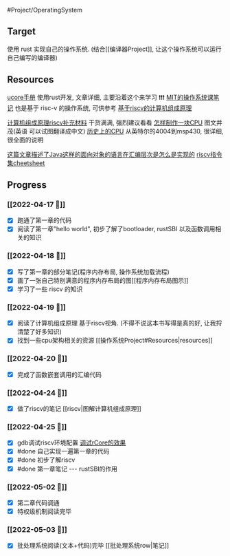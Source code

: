 #Project/OperatingSystem
## Target
使用 rust 实现自己的操作系统. (结合[[编译器Project]], 让这个操作系统可以运行自己编写的编译器)

## Resources
[ucore手册](https://rcore-os.github.io/rCore-Tutorial-Book-v3/index.html) 使用rust开发, 文章详细, 主要沿着这个来学习 ❗️❗️❗️
[MIT的操作系统课笔记](https://mit-public-courses-cn-translatio.gitbook.io/mit6-s081/lec05-calling-conventions-and-stack-frames-risc-v/5.1-introduction-to-lecture05) 也是基于 risc-v 的操作系统, 可供参考
[基于riscv的计算机组成原理](x-devonthink-item://FD00F261-7D67-4B99-8A89-E2BDC3F9921E)

[计算机组成原理riscv补充材料](https://www.elsevier.com/books-and-journals/book-companion/9780128122754) 干货满满, 强烈建议看看
[怎样制作一块CPU](https://cpushack.com/MakingWafers.html) 图文并茂(英语 可以试图翻译成中文)
[历史上的CPU](https://www.cpushack.com/CPU/cpu.html) 从英特尔的4004到msp430, 很详细, 很全面的说明

[这篇文章描述了Java这样的面向对象的语言在汇编层次是怎么是实现的](x-devonthink-item://EF1E0DF9-0D0C-4BEE-ABE2-444A825E6833)
[riscv指令集cheetsheet](x-devonthink-item://52215B90-589F-453E-90C9-844AAC00FFB9)


## Progress
### [[2022-04-17 📅]]
- [x] 跑通了第一章的代码
- [x] 阅读了第一章"hello world", 初步了解了bootloader, rustSBI 以及函数调用相关的知识

### [[2022-04-18 📅]]
- [x] 写了第一章的部分笔记(程序内存布局, 操作系统加载流程)
- [x] 画了一张自己特别满意的程序内存布局的图[[程序内存布局图示]]
- [x] 学习了一些 riscv 的知识

### [[2022-04-19 📅]]
- [x] 阅读了计算机组成原理 基于riscv视角. (不得不说这本书写得是真的好, 让我捋清楚了好多知识)
- [x] 找到一些cpu架构相关的资源 [[操作系统Project#Resources|resources]]

### [[2022-04-20 📅]]
- [x] 完成了函数嵌套调用的汇编代码

### [[2022-04-24 📅]]
- [x] 做了riscv的笔记 [[riscv|图解计算机组成原理]]

### [[2022-04-25 📅]]
- [x] gdb调试riscv环境配置
	[调试rCore的效果](https://picture-bed-1301848969.cos.ap-shanghai.myqcloud.com/20220425222817.png)
- [x] #done 自己实现一遍第一章的代码
- [x] #done 初步了解riscv
- [x] #done 第一章笔记 --- rustSBI的作用

### [[2022-05-02 📅]]
- [x] 第二章代码调通
- [x] 特权级机制阅读完毕

### [[2022-05-03 📅]]
- [x] 批处理系统阅读(文本+代码)完毕 [[批处理系统row|笔记]]